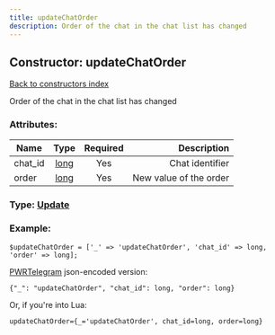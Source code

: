```yaml
---
title: updateChatOrder
description: Order of the chat in the chat list has changed
---
```

## Constructor: updateChatOrder  
[Back to constructors index](index.md)



Order of the chat in the chat list has changed

### Attributes:

| Name     |    Type       | Required | Description |
|----------|:-------------:|:--------:|------------:|
|chat\_id|[long](../types/long.md) | Yes|Chat identifier|
|order|[long](../types/long.md) | Yes|New value of the order|



### Type: [Update](../types/Update.md)


### Example:

```
$updateChatOrder = ['_' => 'updateChatOrder', 'chat_id' => long, 'order' => long];
```  

[PWRTelegram](https://pwrtelegram.xyz) json-encoded version:

```
{"_": "updateChatOrder", "chat_id": long, "order": long}
```


Or, if you're into Lua:  


```
updateChatOrder={_='updateChatOrder', chat_id=long, order=long}

```


